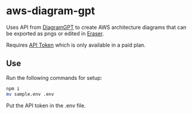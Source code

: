 # aws-diagram-gpt

Uses API from [DiagramGPT](https://www.eraser.io/diagramgpt) to create AWS architecture diagrams that can be exported as pngs or edited in [Eraser](https://app.eraser.io/).

Requires [API Token](https://docs.eraser.io/reference/api-token) which is only available in a paid plan.

## Use

Run the following commands for setup:

```bash
npm i
mv sample.env .env
```

Put the API token in the .env file.
